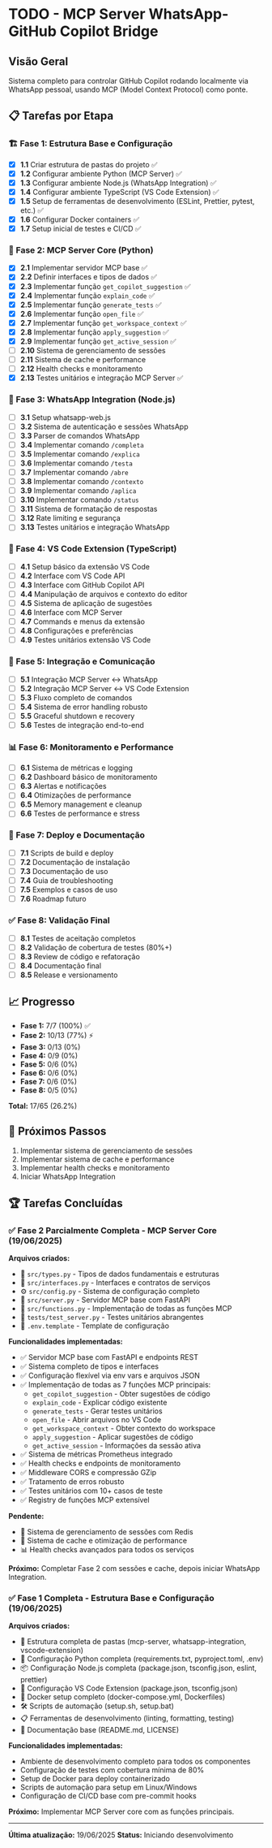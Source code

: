 # TODO - MCP Server WhatsApp-GitHub Copilot Bridge

## Visão Geral
Sistema completo para controlar GitHub Copilot rodando localmente via WhatsApp pessoal, usando MCP (Model Context Protocol) como ponte.

## 📋 Tarefas por Etapa

### 🏗️ Fase 1: Estrutura Base e Configuração
- [x] **1.1** Criar estrutura de pastas do projeto ✅ 
- [x] **1.2** Configurar ambiente Python (MCP Server) ✅
- [x] **1.3** Configurar ambiente Node.js (WhatsApp Integration) ✅
- [x] **1.4** Configurar ambiente TypeScript (VS Code Extension) ✅
- [x] **1.5** Setup de ferramentas de desenvolvimento (ESLint, Prettier, pytest, etc.) ✅
- [x] **1.6** Configurar Docker containers ✅
- [x] **1.7** Setup inicial de testes e CI/CD ✅

### 🔧 Fase 2: MCP Server Core (Python)
- [x] **2.1** Implementar servidor MCP base ✅
- [x] **2.2** Definir interfaces e tipos de dados ✅
- [x] **2.3** Implementar função `get_copilot_suggestion` ✅
- [x] **2.4** Implementar função `explain_code` ✅
- [x] **2.5** Implementar função `generate_tests` ✅
- [x] **2.6** Implementar função `open_file` ✅
- [x] **2.7** Implementar função `get_workspace_context` ✅
- [x] **2.8** Implementar função `apply_suggestion` ✅
- [x] **2.9** Implementar função `get_active_session` ✅
- [ ] **2.10** Sistema de gerenciamento de sessões
- [ ] **2.11** Sistema de cache e performance
- [ ] **2.12** Health checks e monitoramento
- [x] **2.13** Testes unitários e integração MCP Server ✅

### 📱 Fase 3: WhatsApp Integration (Node.js)
- [ ] **3.1** Setup whatsapp-web.js
- [ ] **3.2** Sistema de autenticação e sessões WhatsApp
- [ ] **3.3** Parser de comandos WhatsApp
- [ ] **3.4** Implementar comando `/completa`
- [ ] **3.5** Implementar comando `/explica`
- [ ] **3.6** Implementar comando `/testa`
- [ ] **3.7** Implementar comando `/abre`
- [ ] **3.8** Implementar comando `/contexto`
- [ ] **3.9** Implementar comando `/aplica`
- [ ] **3.10** Implementar comando `/status`
- [ ] **3.11** Sistema de formatação de respostas
- [ ] **3.12** Rate limiting e segurança
- [ ] **3.13** Testes unitários e integração WhatsApp

### 🎨 Fase 4: VS Code Extension (TypeScript)
- [ ] **4.1** Setup básico da extensão VS Code
- [ ] **4.2** Interface com VS Code API
- [ ] **4.3** Interface com GitHub Copilot API
- [ ] **4.4** Manipulação de arquivos e contexto do editor
- [ ] **4.5** Sistema de aplicação de sugestões
- [ ] **4.6** Interface com MCP Server
- [ ] **4.7** Commands e menus da extensão
- [ ] **4.8** Configurações e preferências
- [ ] **4.9** Testes unitários extensão VS Code

### 🔗 Fase 5: Integração e Comunicação
- [ ] **5.1** Integração MCP Server ↔ WhatsApp
- [ ] **5.2** Integração MCP Server ↔ VS Code Extension
- [ ] **5.3** Fluxo completo de comandos
- [ ] **5.4** Sistema de error handling robusto
- [ ] **5.5** Graceful shutdown e recovery
- [ ] **5.6** Testes de integração end-to-end

### 📊 Fase 6: Monitoramento e Performance
- [ ] **6.1** Sistema de métricas e logging
- [ ] **6.2** Dashboard básico de monitoramento
- [ ] **6.3** Alertas e notificações
- [ ] **6.4** Otimizações de performance
- [ ] **6.5** Memory management e cleanup
- [ ] **6.6** Testes de performance e stress

### 🚀 Fase 7: Deploy e Documentação
- [ ] **7.1** Scripts de build e deploy
- [ ] **7.2** Documentação de instalação
- [ ] **7.3** Documentação de uso
- [ ] **7.4** Guia de troubleshooting
- [ ] **7.5** Exemplos e casos de uso
- [ ] **7.6** Roadmap futuro

### ✅ Fase 8: Validação Final
- [ ] **8.1** Testes de aceitação completos
- [ ] **8.2** Validação de cobertura de testes (80%+)
- [ ] **8.3** Review de código e refatoração
- [ ] **8.4** Documentação final
- [ ] **8.5** Release e versionamento

## 📈 Progresso
- **Fase 1:** 7/7 (100%) ✅
- **Fase 2:** 10/13 (77%) ⚡
- **Fase 3:** 0/13 (0%)
- **Fase 4:** 0/9 (0%)
- **Fase 5:** 0/6 (0%)
- **Fase 6:** 0/6 (0%)
- **Fase 7:** 0/6 (0%)
- **Fase 8:** 0/5 (0%)

**Total:** 17/65 (26.2%)

## 📝 Próximos Passos
1. Implementar sistema de gerenciamento de sessões
2. Implementar sistema de cache e performance  
3. Implementar health checks e monitoramento
4. Iniciar WhatsApp Integration

## 🏆 Tarefas Concluídas

### ✅ Fase 2 Parcialmente Completa - MCP Server Core (19/06/2025)
**Arquivos criados:**
- 🐍 `src/types.py` - Tipos de dados fundamentais e estruturas
- 🔗 `src/interfaces.py` - Interfaces e contratos de serviços
- ⚙️ `src/config.py` - Sistema de configuração completo
- 🚀 `src/server.py` - Servidor MCP base com FastAPI
- 🎯 `src/functions.py` - Implementação de todas as funções MCP
- 🧪 `tests/test_server.py` - Testes unitários abrangentes
- 📄 `.env.template` - Template de configuração

**Funcionalidades implementadas:**
- ✅ Servidor MCP base com FastAPI e endpoints REST
- ✅ Sistema completo de tipos e interfaces
- ✅ Configuração flexível via env vars e arquivos JSON
- ✅ Implementação de todas as 7 funções MCP principais:
  - `get_copilot_suggestion` - Obter sugestões de código
  - `explain_code` - Explicar código existente
  - `generate_tests` - Gerar testes unitários
  - `open_file` - Abrir arquivos no VS Code
  - `get_workspace_context` - Obter contexto do workspace
  - `apply_suggestion` - Aplicar sugestões de código
  - `get_active_session` - Informações da sessão ativa
- ✅ Sistema de métricas Prometheus integrado
- ✅ Health checks e endpoints de monitoramento
- ✅ Middleware CORS e compressão GZip
- ✅ Tratamento de erros robusto
- ✅ Testes unitários com 10+ casos de teste
- ✅ Registry de funções MCP extensível

**Pendente:**
- 🔄 Sistema de gerenciamento de sessões com Redis
- 🚀 Sistema de cache e otimização de performance
- 📊 Health checks avançados para todos os serviços

**Próximo:** Completar Fase 2 com sessões e cache, depois iniciar WhatsApp Integration.

### ✅ Fase 1 Completa - Estrutura Base e Configuração (19/06/2025)
**Arquivos criados:**
- 📁 Estrutura completa de pastas (mcp-server, whatsapp-integration, vscode-extension)
- 🐍 Configuração Python completa (requirements.txt, pyproject.toml, .env)
- 📦 Configuração Node.js completa (package.json, tsconfig.json, eslint, prettier)
- 🎨 Configuração VS Code Extension (package.json, tsconfig.json)
- 🐳 Docker setup completo (docker-compose.yml, Dockerfiles)
- 🛠️ Scripts de automação (setup.sh, setup.bat)
- 📋 Ferramentas de desenvolvimento (linting, formatting, testing)
- 📄 Documentação base (README.md, LICENSE)

**Funcionalidades implementadas:**
- Ambiente de desenvolvimento completo para todos os componentes
- Configuração de testes com cobertura mínima de 80%
- Setup de Docker para deploy containerizado
- Scripts de automação para setup em Linux/Windows
- Configuração de CI/CD base com pre-commit hooks

**Próximo:** Implementar MCP Server core com as funções principais.

---

**Última atualização:** 19/06/2025
**Status:** Iniciando desenvolvimento

